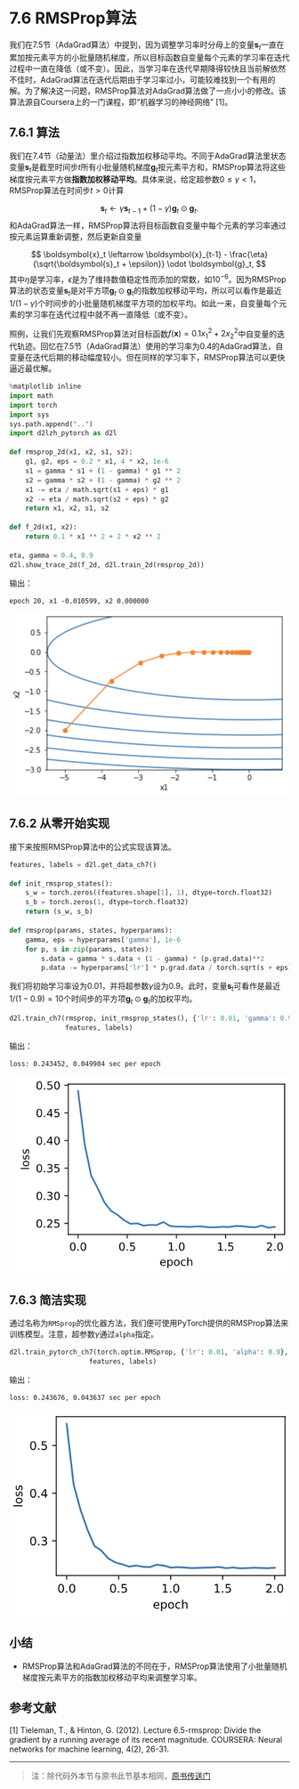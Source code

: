 # 7.6 RMSProp算法

我们在7.5节（AdaGrad算法）中提到，因为调整学习率时分母上的变量$\boldsymbol{s}_t$一直在累加按元素平方的小批量随机梯度，所以目标函数自变量每个元素的学习率在迭代过程中一直在降低（或不变）。因此，当学习率在迭代早期降得较快且当前解依然不佳时，AdaGrad算法在迭代后期由于学习率过小，可能较难找到一个有用的解。为了解决这一问题，RMSProp算法对AdaGrad算法做了一点小小的修改。该算法源自Coursera上的一门课程，即“机器学习的神经网络” [1]。

## 7.6.1 算法

我们在7.4节（动量法）里介绍过指数加权移动平均。不同于AdaGrad算法里状态变量$\boldsymbol{s}_t$是截至时间步$t$所有小批量随机梯度$\boldsymbol{g}_t$按元素平方和，RMSProp算法将这些梯度按元素平方做**指数加权移动平均**。具体来说，给定超参数$0 \leq \gamma < 1$，RMSProp算法在时间步$t>0$计算

$$
\boldsymbol{s}_t \leftarrow \gamma \boldsymbol{s}_{t-1} + (1 - \gamma) \boldsymbol{g}_t \odot \boldsymbol{g}_t.
$$
和AdaGrad算法一样，RMSProp算法将目标函数自变量中每个元素的学习率通过按元素运算重新调整，然后更新自变量

$$
\boldsymbol{x}_t \leftarrow \boldsymbol{x}_{t-1} - \frac{\eta}{\sqrt{\boldsymbol{s}_t + \epsilon}} \odot \boldsymbol{g}_t,
$$
其中$\eta$是学习率，$\epsilon$是为了维持数值稳定性而添加的常数，如$10^{-6}$。因为RMSProp算法的状态变量$\boldsymbol{s}_t$是对平方项$\boldsymbol{g}_t \odot \boldsymbol{g}_t$的指数加权移动平均，所以可以看作是最近$1/(1-\gamma)$个时间步的小批量随机梯度平方项的加权平均。如此一来，自变量每个元素的学习率在迭代过程中就不再一直降低（或不变）。

照例，让我们先观察RMSProp算法对目标函数$f(\boldsymbol{x})=0.1x_1^2+2x_2^2$中自变量的迭代轨迹。回忆在7.5节（AdaGrad算法）使用的学习率为0.4的AdaGrad算法，自变量在迭代后期的移动幅度较小。但在同样的学习率下，RMSProp算法可以更快逼近最优解。

``` python
%matplotlib inline
import math
import torch
import sys
sys.path.append("..") 
import d2lzh_pytorch as d2l

def rmsprop_2d(x1, x2, s1, s2):
    g1, g2, eps = 0.2 * x1, 4 * x2, 1e-6
    s1 = gamma * s1 + (1 - gamma) * g1 ** 2
    s2 = gamma * s2 + (1 - gamma) * g2 ** 2
    x1 -= eta / math.sqrt(s1 + eps) * g1
    x2 -= eta / math.sqrt(s2 + eps) * g2
    return x1, x2, s1, s2

def f_2d(x1, x2):
    return 0.1 * x1 ** 2 + 2 * x2 ** 2

eta, gamma = 0.4, 0.9
d2l.show_trace_2d(f_2d, d2l.train_2d(rmsprop_2d))
```

输出：
```
epoch 20, x1 -0.010599, x2 0.000000
```
![](./images/N06-RMSProp算法/优化器-20201215-224442-455367-1703348085973-578.png)


## 7.6.2 从零开始实现

接下来按照RMSProp算法中的公式实现该算法。

``` python
features, labels = d2l.get_data_ch7()

def init_rmsprop_states():
    s_w = torch.zeros((features.shape[1], 1), dtype=torch.float32)
    s_b = torch.zeros(1, dtype=torch.float32)
    return (s_w, s_b)

def rmsprop(params, states, hyperparams):
    gamma, eps = hyperparams['gamma'], 1e-6
    for p, s in zip(params, states):
        s.data = gamma * s.data + (1 - gamma) * (p.grad.data)**2
        p.data -= hyperparams['lr'] * p.grad.data / torch.sqrt(s + eps)
```

我们将初始学习率设为0.01，并将超参数$\gamma$设为0.9。此时，变量$\boldsymbol{s}_t$可看作是最近$1/(1-0.9) = 10$个时间步的平方项$\boldsymbol{g}_t \odot \boldsymbol{g}_t$的加权平均。

``` python
d2l.train_ch7(rmsprop, init_rmsprop_states(), {'lr': 0.01, 'gamma': 0.9},
              features, labels)
```

输出：
```
loss: 0.243452, 0.049984 sec per epoch
```
![](./images/N06-RMSProp算法/优化器-20201215-224442-459420.png)


## 7.6.3 简洁实现

通过名称为`RMSprop`的优化器方法，我们便可使用PyTorch提供的RMSProp算法来训练模型。注意，超参数$\gamma$通过`alpha`指定。

``` python
d2l.train_pytorch_ch7(torch.optim.RMSprop, {'lr': 0.01, 'alpha': 0.9},
                    features, labels)
```

输出：
```
loss: 0.243676, 0.043637 sec per epoch
```
![](./images/N06-RMSProp算法/优化器-20201215-224442-462413.png)


## 小结

* RMSProp算法和AdaGrad算法的不同在于，RMSProp算法使用了小批量随机梯度按元素平方的指数加权移动平均来调整学习率。



## 参考文献

[1] Tieleman, T., & Hinton, G. (2012). Lecture 6.5-rmsprop: Divide the gradient by a running average of its recent magnitude. COURSERA: Neural networks for machine learning, 4(2), 26-31.

-----------
> 注：除代码外本节与原书此节基本相同，[原书传送门](https://zh.d2l.ai/chapter_optimization/rmsprop.html)

